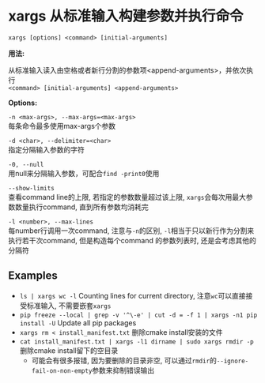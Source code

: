 # xargs 从标准输入构建参数并执行命令

`xargs [options] <command> [initial-arguments]`

**用法:**

从标准输入读入由空格或者新行分割的参数项\<append-arguments\>，并依次执行  
`<command> [initial-arguments] <append-arguments>`

**Options:**

`-n <max-args>, --max-args=<max-args>`  
每条命令最多使用max-args个参数

`-d <char>, --delimiter=<char>`  
指定分隔输入参数的字符

`-0, --null`  
用null来分隔输入参数，可配合`find -print0`使用

`--show-limits`  
查看command line的上限, 若指定的参数数量超过该上限, `xargs`会每次用最大参数数量执行command, 直到所有参数均消耗完

`-l <number>, --max-lines`  
每number行调用一次command, 注意与`-n`的区别, `-l`相当于只以新行作为分割来执行若干次command, 但是构造每个command
的参数列表时, 还是会考虑其他的分隔符

## Examples
* `ls | xargs wc -l` Counting lines for current directory, 注意`wc`可以直接接受标准输入, 不需要嵌套`xargs`
* `pip freeze --local | grep -v '^\-e' | cut -d = -f 1 | xargs -n1 pip install -U` Update all pip packages
* `xargs rm < install_manifest.txt` 删除cmake install安装的文件
* `cat install_manifest.txt | xargs -l1 dirname | sudo xargs rmdir -p` 删除cmake install留下的空目录
    - 可能会有很多报错, 因为要删除的目录非空, 可以通过`rmdir`的`--ignore-fail-on-non-empty`参数来抑制错误输出
